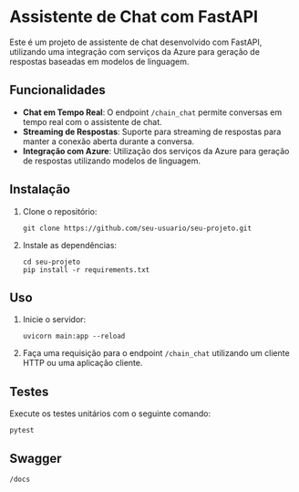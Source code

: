 # Assistente de Chat com FastAPI

Este é um projeto de assistente de chat desenvolvido com FastAPI, utilizando uma integração com serviços da Azure para geração de respostas baseadas em modelos de linguagem.

## Funcionalidades

- **Chat em Tempo Real**: O endpoint `/chain_chat` permite conversas em tempo real com o assistente de chat.
- **Streaming de Respostas**: Suporte para streaming de respostas para manter a conexão aberta durante a conversa.
- **Integração com Azure**: Utilização dos serviços da Azure para geração de respostas utilizando modelos de linguagem.

## Instalação

1. Clone o repositório:

    ```
    git clone https://github.com/seu-usuario/seu-projeto.git
    ```

2. Instale as dependências:

    ```
    cd seu-projeto
    pip install -r requirements.txt
    ```

## Uso

1. Inicie o servidor:

    ```
    uvicorn main:app --reload
    ```

2. Faça uma requisição para o endpoint `/chain_chat` utilizando um cliente HTTP ou uma aplicação cliente.

## Testes

Execute os testes unitários com o seguinte comando:

```
pytest
```

## Swagger

```
/docs
```
